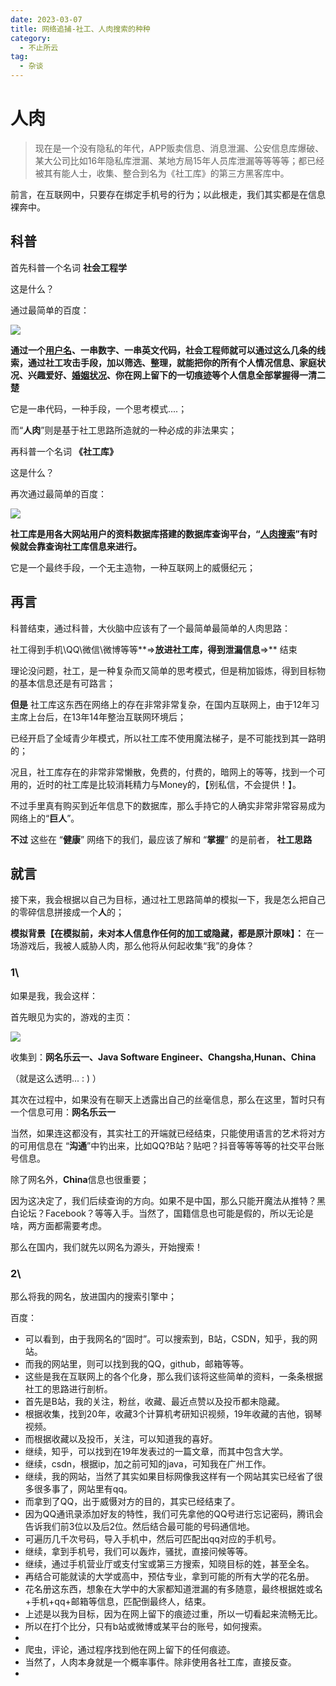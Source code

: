 ```yaml
---
date: 2023-03-07
title: 网络追捕-社工、人肉搜索的种种
category:
  - 不止所云
tag:
  - 杂谈
---
```

# 人肉

>  现在是一个没有隐私的年代，APP贩卖信息、消息泄漏、公安信息库爆破、某大公司比如16年隐私库泄漏、某地方局15年人员库泄漏等等等等；都已经被其有能人士，收集、整合到名为《社工库》的第三方黑客库中。

前言，在互联网中，只要存在绑定手机号的行为；以此根走，我们其实都是在信息裸奔中。

## 科普

首先科普一个名词 **社会工程学**

这是什么？

通过最简单的百度：

![](https://leyuna-blog-img.oss-cn-hangzhou.aliyuncs.com/image/2023-02-27/0aa5ed2f-3bd0-4e71-ace2-2b5b1c9c303e.png)

**通过一个[用户名](https://baike.baidu.com/item/用户名/7241132?fromModule=lemma_inlink)、一串数字、一串英文代码，社会工程师就可以通过这么几条的线索，通过社工攻击手段，加以筛选、整理，就能把你的所有个人情况信息、家庭状况、兴趣爱好、[婚姻状况](https://baike.baidu.com/item/婚姻状况/19504905?fromModule=lemma_inlink)、你在网上留下的一切痕迹等个人信息全部掌握得一清二楚**

它是一串代码，一种手段，一个思考模式....；

而“**人肉**”则是基于社工思路所造就的一种必成的非法果实；

再科普一个名词 **《社工库》**

这是什么？

再次通过最简单的百度：

![](https://leyuna-blog-img.oss-cn-hangzhou.aliyuncs.com/image/2023-02-27/324fb9fb-f060-4873-b9dc-c321894e305e.png)

**社工库是用各大网站用户的资料数据库搭建的数据库查询平台，“[人肉搜索](https://baike.baidu.com/item/人肉搜索/9698961?fromModule=lemma_inlink)”有时候就会靠查询社工库信息来进行。**

它是一个最终手段，一个无主造物，一种互联网上的威慑纪元；

## 再言

科普结束，通过科普，大伙脑中应该有了一个最简单最简单的人肉思路：

社工得到手机\QQ\微信\微博等等**=>**放进社工库，得到泄漏信息**=>** 结束

理论没问题，社工，是一种复杂而又简单的思考模式，但是稍加锻炼，得到目标物的基本信息还是有可路言；

**但是** 社工库这东西在网络上的存在非常非常复杂，在国内互联网上，由于12年习主席上台后，在13年14年整治互联网环境后；

已经开启了全域青少年模式，所以社工库不使用魔法梯子，是不可能找到其一路明的；

况且，社工库存在的非常非常懒散，免费的，付费的，暗网上的等等，找到一个可用的，近时的社工库是比较消耗精力与Money的，【别私信，不会提供！】。

不过手里真有购买到近年信息下的数据库，那么手持它的人确实非常非常容易成为网络上的“**巨人**”。

**不过** 这些在 “**健康**” 网络下的我们，最应该了解和 “**掌握**” 的是前者， **社工思路**

## 就言

接下来，我会根据以自己为目标，通过社工思路简单的模拟一下，我是怎么把自己的零碎信息拼接成一个**人**的；

**模拟背景【在模拟前，未对本人信息作任何的加工或隐藏，都是原汁原味】：** 在一场游戏后，我被人威胁人肉，那么他将从何起收集“我”的身体？

### 1\

如果是我，我会这样：

首先眼见为实的，游戏的主页：

![](https://leyuna-blog-img.oss-cn-hangzhou.aliyuncs.com/image/2023-02-28/c6e2f7b0-8606-46ad-84c2-56f9c8c4f59f.png)

收集到：**网名乐云一、Java Software Engineer、Changsha,Hunan、China**

（就是这么透明... : ) ）

其次在过程中，如果没有在聊天上透露出自己的丝毫信息，那么在这里，暂时只有一个信息可用：**网名乐云一**

当然，如果连这都没有，其实社工的开端就已经结束，只能使用语言的艺术将对方的可用信息在 “**沟通**”中钓出来，比如QQ?B站？贴吧？抖音等等等等的社交平台账号信息。

除了网名外，**China**信息也很重要；

因为这决定了，我们后续查询的方向。如果不是中国，那么只能开魔法从推特？黑白论坛？Facebook？等等入手。当然了，国籍信息也可能是假的，所以无论是啥，两方面都需要考虑。

那么在国内，我们就先以网名为源头，开始搜索！

### 2\

那么将我的网名，放进国内的搜索引擎中；

百度：

- 可以看到，由于我网名的“固时”。可以搜索到，B站，CSDN，知乎，我的网站。
- 而我的网站里，则可以找到我的QQ，github，邮箱等等。
- 这些是我在互联网上的各个化身，那么我们该将这些简单的资料，一条条根据社工的思路进行剖析。
- 首先是B站，我的关注，粉丝，收藏、最近点赞以及投币都未隐藏。
- 根据收集，找到20年，收藏3个计算机考研知识视频，19年收藏的吉他，钢琴视频。
- 而根据收藏以及投币，关注，可以知道我的喜好。
- 继续，知乎，可以找到在19年发表过的一篇文章，而其中包含大学。
- 继续，csdn，根据ip，加之前可知的java，可知我在广州工作。
- 继续，我的网站，当然了其实如果目标网像我这样有一个网站其实已经省了很多很多事了，网站里有qq。
- 而拿到了QQ，出于威慑对方的目的，其实已经结束了。
- 因为QQ通讯录添加好友的特性，我们可先拿他的QQ号进行忘记密码，腾讯会告诉我们前3位以及后2位。然后结合最可能的号码通信地。
- 可遍历几千次号码，导入手机中，然后可匹配出qq对应的手机号。
- 继续，拿到手机号，我们可以轰炸，骚扰，直接问候等等。
- 继续，通过手机营业厅或支付宝或第三方搜索，知晓目标的姓，甚至全名。
- 再结合可能就读的大学或高中，预估专业，拿到可能的所有大学的花名册。
- 花名册这东西，想象在大学中的大家都知道泄漏的有多随意，最终根据姓或名+手机+qq+邮箱等信息，匹配倒最终人，结束。
- 上述是以我为目标，因为在网上留下的痕迹过重，所以一切看起来流畅无比。
- 所以在打个比分，只有b站或微博或某平台的账号，如何搜索。
- 
- 爬虫，评论，通过程序找到他在网上留下的任何痕迹。
- 当然了，人肉本身就是一个概率事件。除非使用各社工库，直接反查。
- 
